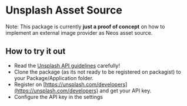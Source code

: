 # Unsplash Asset Source

Note: This package is currently **just a proof of concept** on how to implement an external image provider as Neos asset source.

## How to try it out

* Read the [Unsplash API guidelines](https://medium.com/unsplash/unsplash-api-guidelines-28e0216e6daa) carefully!
* Clone the package (as its not ready to be registered on packagist) to your Package/Application folder.
* Register on [https://unsplash.com/developers](https://unsplash.com/developers) and get your API key.
* Configure the API key in the settings
